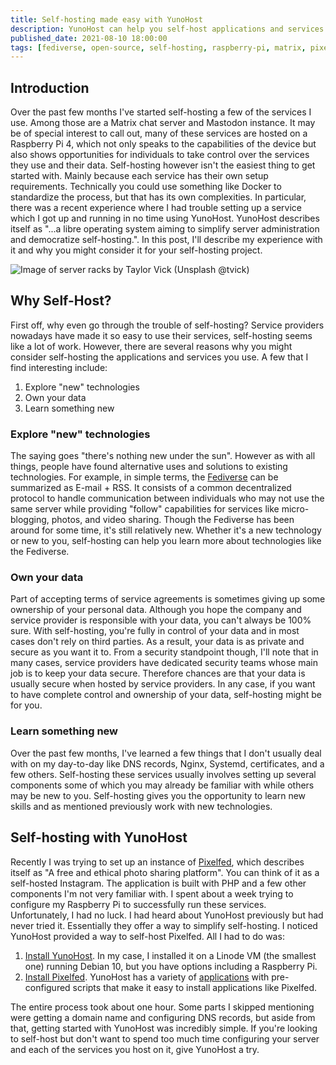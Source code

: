 ```yaml
---
title: Self-hosting made easy with YunoHost
description: YunoHost can help you self-host applications and services by simplifying your deployment process. 
published_date: 2021-08-10 18:00:00
tags: [fediverse, open-source, self-hosting, raspberry-pi, matrix, pixelfed, mastodon]
---
```


## Introduction

Over the past few months I've started self-hosting a few of the services I use. Among those are a Matrix chat server and Mastodon instance. It may be of special interest to call out, many of these services are hosted on a Raspberry Pi 4, which not only speaks to the capabilities of the device but also shows opportunities for individuals to take control over the services they use and their data. Self-hosting however isn't the easiest thing to get started with. Mainly because each service has their own setup requirements. Technically you could use something like Docker to standardize the process, but that has its own complexities. In particular, there was a recent experience where I had trouble setting up a service which I got up and running in no time using YunoHost. YunoHost describes itself as "...a libre operating system aiming to simplify server administration and democratize self-hosting.". In this post, I'll describe my experience with it and why you might consider it for your self-hosting project.

![Image of server racks by Taylor Vick (Unsplash @tvick)](https://user-images.githubusercontent.com/11130940/128647305-c30ef44e-901d-4bf1-8e9d-af2449d5fd1d.png)

## Why Self-Host?

First off, why even go through the trouble of self-hosting? Service providers nowadays have made it so easy to use their services, self-hosting seems like a lot of work. However, there are several reasons why you might consider self-hosting the applications and services you use. A few that I find interesting include:

1. Explore "new" technologies
2. Own your data
3. Learn something new

### Explore "new" technologies

The saying goes "there's nothing new under the sun". However as with all things, people have found alternative uses and solutions to existing technologies. For example, in simple terms, the [Fediverse](https://en.wikipedia.org/wiki/Fediverse) can be summarized as E-mail + RSS. It consists of a common decentralized protocol to handle communication between individuals who may not use the same server while providing "follow" capabilities for services like micro-blogging, photos, and video sharing. Though the Fediverse has been around for some time, it's still relatively new. Whether it's a new technology or new to you, self-hosting can help you learn more about technologies like the Fediverse.

### Own your data

Part of accepting terms of service agreements is sometimes giving up some ownership of your personal data. Although you hope the company and service provider is responsible with your data, you can't always be 100% sure. With self-hosting, you're fully in control of your data and in most cases don't rely on third parties. As a result, your data is as private and secure as you want it to. From a security standpoint though, I'll note that in many cases, service providers have dedicated security teams whose main job is to keep your data secure. Therefore chances are that your data is usually secure when hosted by service providers. In any case, if you want to have complete control and ownership of your data, self-hosting might be for you.

### Learn something new

Over the past few months, I've learned a few things that I don't usually deal with on my day-to-day like DNS records, Nginx, Systemd, certificates, and a few others. Self-hosting these services usually involves setting up several components some of which you may already be familiar with while others may be new to you. Self-hosting gives you the opportunity to learn new skills and as mentioned previously work with new technologies.

## Self-hosting with YunoHost

Recently I was trying to set up an instance of [Pixelfed](https://pixelfed.org/), which describes itself as "A free and ethical photo sharing platform". You can think of it as a self-hosted Instagram. The application is built with PHP and a few other components I'm not very familiar with. I spent about a week trying to configure my Raspberry Pi to successfully run these services. Unfortunately, I had no luck. I had heard about YunoHost previously but had never tried it. Essentially they offer a way to simplify self-hosting. I noticed YunoHost provided a way to self-host Pixelfed. All I had to do was:

1. [Install YunoHost](https://yunohost.org/en/install). In my case, I installed it on a Linode VM (the smallest one) running Debian 10, but you have options including a Raspberry Pi.
2. [Install Pixelfed](https://github.com/YunoHost-Apps/pixelfed_ynh). YunoHost has a variety of [applications](https://yunohost.org/en/apps) with pre-configured scripts that make it easy to install applications like Pixelfed.

The entire process took about one hour. Some parts I skipped mentioning were getting a domain name and configuring DNS records, but aside from that, getting started with YunoHost was incredibly simple. If you're looking to self-host but don't want to spend too much time configuring your server and each of the services you host on it, give YunoHost a try.
